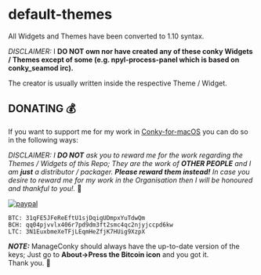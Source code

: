 # default-themes

All Widgets and Themes have been converted to 1.10 syntax.

*DISCLAIMER:* I **DO NOT own nor have created any of these conky Widgets / Themes except of some (e.g. npyl-process-panel which is based on conky_seamod irc).**

The creator is usually written inside the respective Theme / Widget.

## DONATING 💰

If you want to support me for my work in [Conky-for-macOS](https://github.com/Conky-for-macOS) you can do so in the following ways: 

*DISCLAIMER: I **DO NOT** ask you to reward me for the work regarding the Themes / Widgets of this Repo; They are the work of **OTHER PEOPLE** and I am **just** a distributor / packager.  **Please reward them instead!**  In case you desire to reward me for my work in the Organisation then I will be honoured and thankful to you!.* :beers:

[![paypal](https://www.paypalobjects.com/en_US/i/btn/btn_donateCC_LG.gif)](https://www.paypal.com/cgi-bin/webscr?cmd=_s-xclick&hosted_button_id=NSV636CUWX754)


```
BTC: 31qFE5JFeReEftU1sjDqigUDmpxYuTdwQm
BCH: qq04pjvvlx406r7pd9dm3ft2smc4qc2njyjccpd6kw
LTC: 3N1EuxbmeXeTFjLEqmHeZfjK7HUig9XzpX
```

***NOTE:*** ManageConky should always have the up-to-date version of the keys; Just go to **About->Press the Bitcoin icon** and you got it. <br>
Thank you. :beers:
